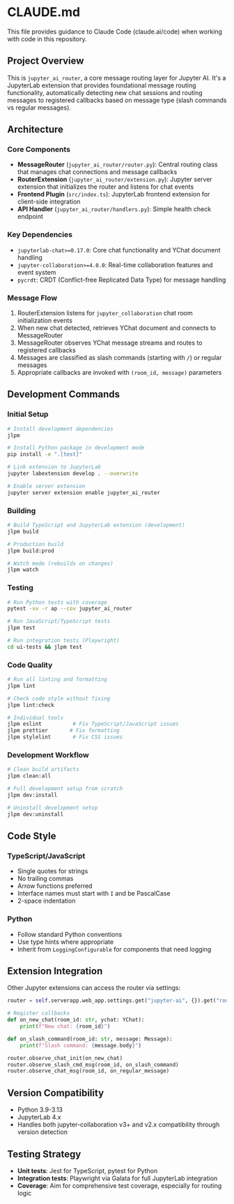 # CLAUDE.md

This file provides guidance to Claude Code (claude.ai/code) when working with code in this repository.

## Project Overview

This is `jupyter_ai_router`, a core message routing layer for Jupyter AI. It's a JupyterLab extension that provides foundational message routing functionality, automatically detecting new chat sessions and routing messages to registered callbacks based on message type (slash commands vs regular messages).

## Architecture

### Core Components

- **MessageRouter** (`jupyter_ai_router/router.py`): Central routing class that manages chat connections and message callbacks
- **RouterExtension** (`jupyter_ai_router/extension.py`): Jupyter server extension that initializes the router and listens for chat events
- **Frontend Plugin** (`src/index.ts`): JupyterLab frontend extension for client-side integration
- **API Handler** (`jupyter_ai_router/handlers.py`): Simple health check endpoint

### Key Dependencies

- `jupyterlab-chat>=0.17.0`: Core chat functionality and YChat document handling
- `jupyter-collaboration>=4.0.0`: Real-time collaboration features and event system
- `pycrdt`: CRDT (Conflict-free Replicated Data Type) for message handling

### Message Flow

1. RouterExtension listens for `jupyter_collaboration` chat room initialization events
2. When new chat detected, retrieves YChat document and connects to MessageRouter
3. MessageRouter observes YChat message streams and routes to registered callbacks
4. Messages are classified as slash commands (starting with `/`) or regular messages
5. Appropriate callbacks are invoked with `(room_id, message)` parameters

## Development Commands

### Initial Setup

```bash
# Install development dependencies
jlpm

# Install Python package in development mode
pip install -e ".[test]"

# Link extension to JupyterLab
jupyter labextension develop . --overwrite

# Enable server extension
jupyter server extension enable jupyter_ai_router
```

### Building

```bash
# Build TypeScript and JupyterLab extension (development)
jlpm build

# Production build
jlpm build:prod

# Watch mode (rebuilds on changes)
jlpm watch
```

### Testing

```bash
# Run Python tests with coverage
pytest -vv -r ap --cov jupyter_ai_router

# Run JavaScript/TypeScript tests
jlpm test

# Run integration tests (Playwright)
cd ui-tests && jlpm test
```

### Code Quality

```bash
# Run all linting and formatting
jlpm lint

# Check code style without fixing
jlpm lint:check

# Individual tools
jlpm eslint          # Fix TypeScript/JavaScript issues
jlpm prettier       # Fix formatting
jlpm stylelint       # Fix CSS issues
```

### Development Workflow

```bash
# Clean build artifacts
jlpm clean:all

# Full development setup from scratch
jlpm dev:install

# Uninstall development setup
jlpm dev:uninstall
```

## Code Style

### TypeScript/JavaScript

- Single quotes for strings
- No trailing commas
- Arrow functions preferred
- Interface names must start with `I` and be PascalCase
- 2-space indentation

### Python

- Follow standard Python conventions
- Use type hints where appropriate
- Inherit from `LoggingConfigurable` for components that need logging

## Extension Integration

Other Jupyter extensions can access the router via settings:

```python
router = self.serverapp.web_app.settings.get("jupyter-ai", {}).get("router")

# Register callbacks
def on_new_chat(room_id: str, ychat: YChat):
    print(f"New chat: {room_id}")

def on_slash_command(room_id: str, message: Message):
    print(f"Slash command: {message.body}")

router.observe_chat_init(on_new_chat)
router.observe_slash_cmd_msg(room_id, on_slash_command)
router.observe_chat_msg(room_id, on_regular_message)
```

## Version Compatibility

- Python 3.9-3.13
- JupyterLab 4.x
- Handles both jupyter-collaboration v3+ and v2.x compatibility through version detection

## Testing Strategy

- **Unit tests**: Jest for TypeScript, pytest for Python
- **Integration tests**: Playwright via Galata for full JupyterLab integration
- **Coverage**: Aim for comprehensive test coverage, especially for routing logic
